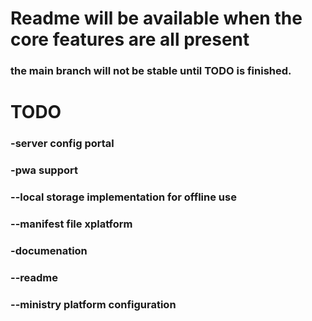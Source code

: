 # Readme will be available when the core features are all present
### the main branch will not be stable until TODO is finished. 
# TODO
### -server config portal
### -pwa support
### --local storage implementation for offline use
### --manifest file xplatform
### -documenation
### --readme
### --ministry platform configuration